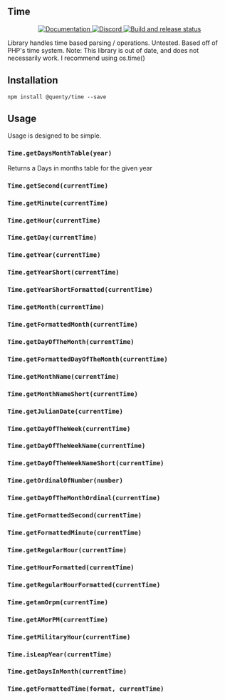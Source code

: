 ## Time
<div align="center">
  <a href="http://quenty.github.io/api/">
    <img src="https://img.shields.io/badge/docs-website-green.svg" alt="Documentation" />
  </a>
  <a href="https://discord.gg/mhtGUS8">
    <img src="https://img.shields.io/badge/discord-nevermore-blue.svg" alt="Discord" />
  </a>
  <a href="https://github.com/Quenty/NevermoreEngine/actions">
    <img src="https://github.com/Quenty/NevermoreEngine/actions/workflows/build.yml/badge.svg" alt="Build and release status" />
  </a>
</div>

Library handles time based parsing / operations. Untested. Based off of PHP's time system. Note: This library is out of date, and does not necessarily work. I recommend using os.time()

## Installation
```
npm install @quenty/time --save
```

## Usage
Usage is designed to be simple.

### `Time.getDaysMonthTable(year)`
Returns a Days in months table for the given year

### `Time.getSecond(currentTime)`

### `Time.getMinute(currentTime)`

### `Time.getHour(currentTime)`

### `Time.getDay(currentTime)`

### `Time.getYear(currentTime)`

### `Time.getYearShort(currentTime)`

### `Time.getYearShortFormatted(currentTime)`

### `Time.getMonth(currentTime)`

### `Time.getFormattedMonth(currentTime)`

### `Time.getDayOfTheMonth(currentTime)`

### `Time.getFormattedDayOfTheMonth(currentTime)`

### `Time.getMonthName(currentTime)`

### `Time.getMonthNameShort(currentTime)`

### `Time.getJulianDate(currentTime)`

### `Time.getDayOfTheWeek(currentTime)`

### `Time.getDayOfTheWeekName(currentTime)`

### `Time.getDayOfTheWeekNameShort(currentTime)`

### `Time.getOrdinalOfNumber(number)`

### `Time.getDayOfTheMonthOrdinal(currentTime)`

### `Time.getFormattedSecond(currentTime)`

### `Time.getFormattedMinute(currentTime)`

### `Time.getRegularHour(currentTime)`

### `Time.getHourFormatted(currentTime)`

### `Time.getRegularHourFormatted(currentTime)`

### `Time.getamOrpm(currentTime)`

### `Time.getAMorPM(currentTime)`

### `Time.getMilitaryHour(currentTime)`

### `Time.isLeapYear(currentTime)`

### `Time.getDaysInMonth(currentTime)`

### `Time.getFormattedTime(format, currentTime)`

